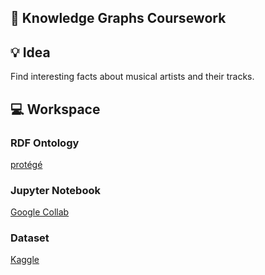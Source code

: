 ## 🧠 Knowledge Graphs Coursework

## 💡 Idea

Find interesting facts about musical artists and their tracks.

## 💻 Workspace

### RDF Ontology

[protégé](https://protege.stanford.edu/)

### Jupyter Notebook

[Google Collab](https://colab.research.google.com/github/amphyxs/know-graphs-cw/blob/main/main.ipynb)

### Dataset

[Kaggle](https://www.kaggle.com/datasets/saurabhshahane/music-dataset-1950-to-2019)
